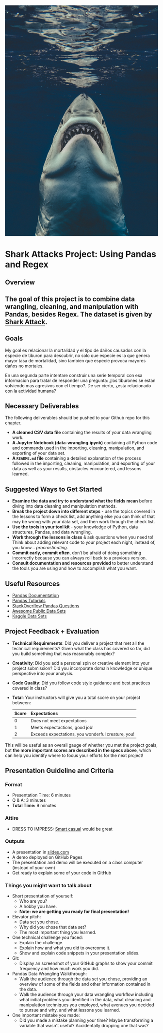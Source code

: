 ![W-Shark](https://github.com/YonatanRA/Shark-attacks-project_pandas-and-regex/blob/master/w_shark.jpg)

# Shark Attacks Project: Using Pandas and Regex

## Overview

The goal of this project is to combine data wrangling, cleaning, and manipulation with Pandas, besides Regex. The dataset is given by [Shark Attack](https://www.kaggle.com/teajay/global-shark-attacks). 
---

## Goals

 My goal es relacionar la mortalidad y el tipo de daños causados con la especie de tiburon para descubrir, no solo que especie es la que genera mayor tasa de mortalidad, sino tambien que especie provoca mayores daños no mortales.

En una segunda parte intentare construir una serie temporal con esa informacion para tratar de responder una pregunta: ¿los tiburones se estan volviendo mas agresivos con el tiempo?.
De ser cierto, ¿esta relacionado con la actividad humana?

## Necessary Deliverables

The following deliverables should be pushed to your Github repo for this chapter.

* **A cleaned CSV data file** containing the results of your data wrangling work.
* **A Jupyter Notebook (data-wrangling.ipynb)** containing all Python code and commands used in the importing, cleaning, manipulation, and exporting of your data set.
* **A ``README.md`` file** containing a detailed explanation of the process followed in the importing, cleaning, manipulation, and exporting of your data as well as your results, obstacles encountered, and lessons learned.

## Suggested Ways to Get Started

* **Examine the data and try to understand what the fields mean** before diving into data cleaning and manipulation methods.
* **Break the project down into different steps** - use the topics covered in the lessons to form a check list, add anything else you can think of that may be wrong with your data set, and then work through the check list.
* **Use the tools in your tool kit** - your knowledge of Python, data structures, Pandas, and data wrangling.
* **Work through the lessons in class** & ask questions when you need to! Think about adding relevant code to your project each night, instead of, you know... _procrastinating_.
* **Commit early, commit often**, don’t be afraid of doing something incorrectly because you can always roll back to a previous version.
* **Consult documentation and resources provided** to better understand the tools you are using and how to accomplish what you want.

## Useful Resources

* [Pandas Documentation](https://pandas.pydata.org/pandas-docs/stable/)
* [Pandas Tutorials](https://pandas.pydata.org/pandas-docs/stable/tutorials.html)
* [StackOverflow Pandas Questions](https://stackoverflow.com/questions/tagged/pandas)
* [Awesome Public Data Sets](https://github.com/awesomedata/awesome-public-datasets)
* [Kaggle Data Sets](https://www.kaggle.com/datasets)

## Project Feedback + Evaluation

* __Technical Requirements__: Did you deliver a project that met all the technical requirements? Given what the class has covered so far, did you build something that was reasonably complex?

* __Creativity__: Did you add a personal spin or creative element into your project submission? Did you incorporate domain knowledge or unique perspective into your analysis.

* __Code Quality__: Did you follow code style guidance and best practices covered in class?

* __Total__: Your instructors will give you a total score on your project between:

    **Score**|**Expectations**
    -----|-----
    0|Does not meet expectations
    1|Meets expectactions, good job!
    2|Exceeds expectations, you wonderful creature, you!

This will be useful as an overall gauge of whether you met the project goals, but __the more important scores are described in the specs above__, which can help you identify where to focus your efforts for the next project!

## Presentation Guideline and Criteria

### Format

* Presentation Time: 6 minutes
* Q & A: 3 minutes
* **Total Time:** 9 minutes

### Attire

* DRESS TO IMPRESS: [Smart casual](https://en.wikipedia.org/wiki/Smart_casual) would be great

### Outputs

* A presentation in [slides.com](https://slides.com/)
* A demo deployed on GitHub Pages
* The presentation and demo will be executed on a class computer (instead of your own)
* Get ready to explain some of your code in GitHub

### Things you might want to talk about

* Short presentation of yourself:
	* Who are you?
	* A hobby you have.
  * __Note: we are getting you ready for final presentation!__
* Elevator pitch:
  * Data set you chose.
  * Why did you chose that data set?
  * The most important thing you learned.
* One technical challenge you faced:
  * Explain the challenge.
  * Explain how and what you did to overcome it.
  * Show and explain code snippets in your presentation slides.
* Git:
  * Display an screenshot of your GitHub graphs to show your commit frequency and how much work you did.
* Pandas Data Wrangling Walkthrough:
  * Walk the audience through the data set you chose, providing an overview of some of the fields and other information contained in the data.
  * Walk the audience through your data wrangling workflow including what initial problems you identified in the data, what cleaning and manipulation techniques you employed, what avenues you decided to pursue and why, and what lessons you learned.
* One important mistake you made:
  * Did you made a mistake planning your time? Maybe transforming a variable that wasn't useful? Accidentally dropping one that was?
